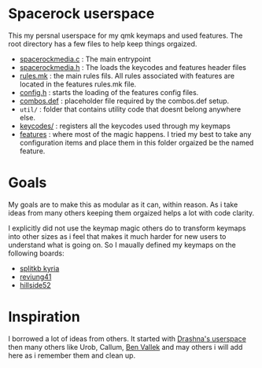 # Spacerock userspace

This my persnal userspace for my qmk keymaps and used features. The root directory has a
few files to help keep things orgaized.

* [spacerockmedia.c](spacerockmedia.c) : The main entrypoint
* [spacerockmedia.h](spacerockmedia.h) : The loads the keycodes and features header files
* [rules.mk](rules.mk) : the main rules fils. All rules associated with features
  are located in the features rules.mk file.
* [config.h](config.h) : starts the loading of the features config files.
* [combos.def](combos.def) : placeholder file required by the combos.def setup.
* `util/` : folder that contains utility code that doesnt belong anywhere else.
* [keycodes/](keycodes/Readme.md) : registers all the keycodes used through my keymaps
* [features](features/Readme.md) : where most of the magic happens. I tried my best to take
  any configuration items and place them in this folder orgaized be the named feature.

# Goals
My goals are to make this as modular as it can, within reason. As i take ideas from many
others keeping them orgaized helps a lot with code clarity.

I explicitly did not use the keymap magic others do to transform keymaps into other sizes
as i feel that makes it much harder for new users to understand what is going on. So I
maually defined my keymaps on the following boards:

* [splitkb kyria](../../keyboards/splitkb/kyria/keymaps/spacerockmedia)
* [reviung41](../../keyboards/reviung/reviung41/keymaps/spacerockmedia)
* [hillside52](../../keyboards/hillside/52/keymaps/spacerockmedia)

# Inspiration

I borrowed a lot of ideas from others. It started with
[Drashna's userspace](https://github.com/qmk/qmk_firmware/tree/master/users/drashna)
then many others like Urob, Callum, [Ben Vallek](https://www.youtube.com/watch?v=8wZ8FRwOzhU)
and may others i will add here as i remember them and clean up.
